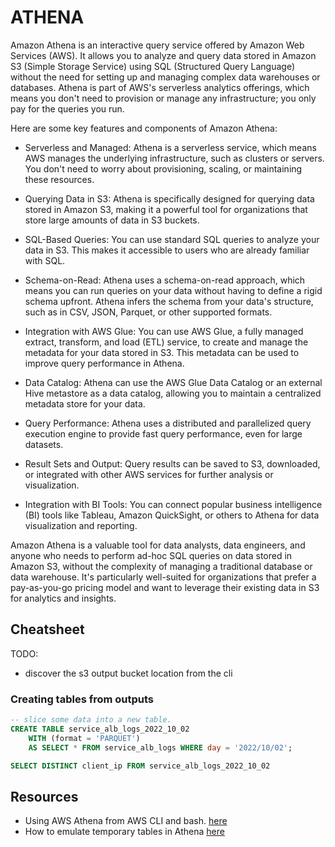 # ATHENA

Amazon Athena is an interactive query service offered by Amazon Web Services (AWS). It allows you to analyze and query data stored in Amazon S3 (Simple Storage Service) using SQL (Structured Query Language) without the need for setting up and managing complex data warehouses or databases. Athena is part of AWS's serverless analytics offerings, which means you don't need to provision or manage any infrastructure; you only pay for the queries you run.  

Here are some key features and components of Amazon Athena:

* Serverless and Managed: Athena is a serverless service, which means AWS manages the underlying infrastructure, such as clusters or servers. You don't need to worry about provisioning, scaling, or maintaining these resources.  

* Querying Data in S3: Athena is specifically designed for querying data stored in Amazon S3, making it a powerful tool for organizations that store large amounts of data in S3 buckets.  

* SQL-Based Queries: You can use standard SQL queries to analyze your data in S3. This makes it accessible to users who are already familiar with SQL.  

* Schema-on-Read: Athena uses a schema-on-read approach, which means you can run queries on your data without having to define a rigid schema upfront. Athena infers the schema from your data's structure, such as in CSV, JSON, Parquet, or other supported formats.  

* Integration with AWS Glue: You can use AWS Glue, a fully managed extract, transform, and load (ETL) service, to create and manage the metadata for your data stored in S3. This metadata can be used to improve query performance in Athena.  

* Data Catalog: Athena can use the AWS Glue Data Catalog or an external Hive metastore as a data catalog, allowing you to maintain a centralized metadata store for your data.  

* Query Performance: Athena uses a distributed and parallelized query execution engine to provide fast query performance, even for large datasets.  

* Result Sets and Output: Query results can be saved to S3, downloaded, or integrated with other AWS services for further analysis or visualization.  

* Integration with BI Tools: You can connect popular business intelligence (BI) tools like Tableau, Amazon QuickSight, or others to Athena for data visualization and reporting.  

Amazon Athena is a valuable tool for data analysts, data engineers, and anyone who needs to perform ad-hoc SQL queries on data stored in Amazon S3, without the complexity of managing a traditional database or data warehouse. It's particularly well-suited for organizations that prefer a pay-as-you-go pricing model and want to leverage their existing data in S3 for analytics and insights.  

## Cheatsheet

TODO:

* discover the s3 output bucket location from the cli

### Creating tables from outputs

```sql
-- slice some data into a new table.
CREATE TABLE service_alb_logs_2022_10_02
    WITH (format = 'PARQUET')
    AS SELECT * FROM service_alb_logs WHERE day = '2022/10/02';

SELECT DISTINCT client_ip FROM service_alb_logs_2022_10_02 
```

## Resources

* Using AWS Athena from AWS CLI and bash. [here](https://frankcontrepois.com/post/20210211-tech-athenafrombash/)
* How to emulate temporary tables in Athena [here](https://mikulskibartosz.name/temporary-tables-in-athena)